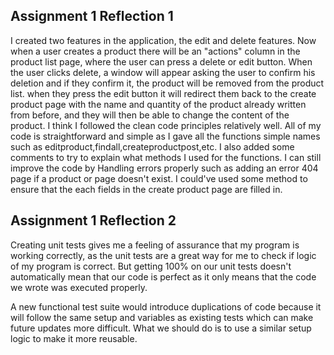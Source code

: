 ## **Assignment 1 Reflection 1**

I created two features in the application, the edit and delete features. Now when a user creates a product there will be an "actions" column in 
the product list page, where the user can press a delete or edit button. When the user clicks delete, a window will appear asking the user to confirm
his deletion and if they confirm it, the product will be removed from the product list. when they press the edit button it will redirect them back
to the create product page with the name and quantity of the product already written from before, and they will then be able to change the content 
of the product. I think I followed the clean code principles relatively well. All of my code is straightforward and simple as I gave all the functions simple names 
such as editproduct,findall,createproductpost,etc. I also added some comments to try to explain what methods I used for the functions. I can still improve the code
by Handling errors properly such as adding an error 404 page if a product or page doesn't exist. I could've used some method to ensure that the each fields
in the create product page are filled in. 

## **Assignment 1 Reflection 2**
Creating unit tests gives me a feeling of assurance that my program is working correctly, as the unit tests are a great way for me to check
if logic of my program is correct. But getting 100% on our unit tests doesn't automatically mean that our code is perfect as it only means that the
code we wrote was executed properly.

A new functional test suite would introduce duplications of code because it will follow the same setup and variables as existing tests 
which can make future updates more difficult. What we should do is to use a similar setup logic to make it more reusable. 